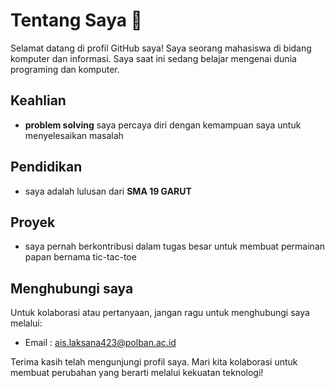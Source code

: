 # Tentang Saya 👋
Selamat datang di profil GitHub saya! Saya seorang mahasiswa di bidang komputer dan informasi. Saya saat ini sedang belajar mengenai dunia programing dan komputer.

## Keahlian 
- **problem solving** saya percaya diri dengan kemampuan saya untuk menyelesaikan masalah

## Pendidikan 
- saya adalah lulusan dari **SMA 19 GARUT**
## Proyek
- saya pernah berkontribusi dalam tugas besar untuk membuat permainan papan bernama tic-tac-toe

## Menghubungi saya

Untuk kolaborasi atau pertanyaan, jangan ragu untuk menghubungi saya melalui:
- Email :  [ais.laksana423@polban.ac.id](ais.laksana423@polban.ac.id)

Terima kasih telah mengunjungi profil saya. Mari kita kolaborasi untuk membuat perubahan yang berarti melalui kekuatan teknologi!




<!--
**SoloRedux/SoloRedux** is a ✨ _special_ ✨ repository because its `README.md` (this file) appears on your GitHub profile.

Here are some ideas to get you started:

- 🔭 I’m currently working on ...
- 🌱 I’m currently learning ...
- 👯 I’m looking to collaborate on ...
- 🤔 I’m looking for help with ...
- 💬 Ask me about ...
- 📫 How to reach me: ...
- 😄 Pronouns: ...
- ⚡ Fun fact: ...
-->
